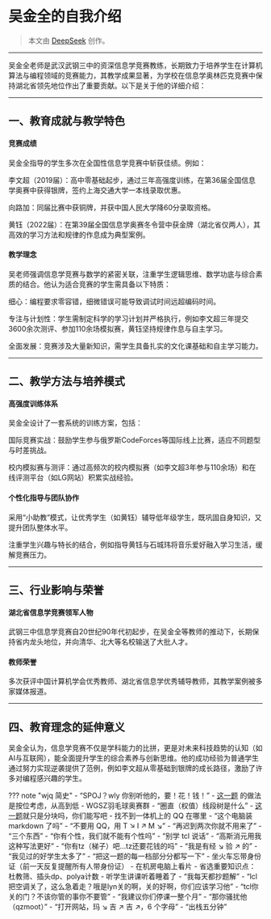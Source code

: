 # 吴金全的自我介绍

> 本文由 [DeepSeek](https://chat.deepseek.com/) 创作。

---

吴金全老师是武汉武钢三中的资深信息学竞赛教练，长期致力于培养学生在计算机算法与编程领域的竞赛能力，其教学成果显著，为学校在信息学奥林匹克竞赛中保持湖北省领先地位作出了重要贡献。以下是关于他的详细介绍：

---

## 一、教育成就与教学特色
#### 竞赛成绩
吴金全指导的学生多次在全国性信息学竞赛中斩获佳绩。例如：

李文超（2019届）：高中零基础起步，通过三年高强度训练，在第36届全国信息学奥赛中获得银牌，签约上海交通大学一本线录取优惠。

向路加：同届比赛中获铜牌，并获中国人民大学降60分录取资格。

黄钰（2022届）：在第39届全国信息学奥赛冬令营中获金牌（湖北省仅两人），其高效的学习方法和规律的作息成为典型案例。

#### 教学理念
吴老师强调信息学竞赛与数学的紧密关联，注重学生逻辑思维、数学功底与综合素质的结合。他认为适合竞赛的学生需具备以下特质：

细心：编程要求零容错，细微错误可能导致调试时间远超编码时间。

专注与计划性：学生需制定科学的学习计划并严格执行，例如李文超三年提交3600余次测评、参加110余场模拟赛，黄钰坚持规律作息与自主学习。

全面发展：竞赛涉及大量新知识，需学生具备扎实的文化课基础和自主学习能力。

---

## 二、教学方法与培养模式
#### 高强度训练体系
吴金全设计了一套系统的训练方案，包括：

国际竞赛实战：鼓励学生参与俄罗斯CodeForces等国际线上比赛，适应不同题型与时差挑战。

校内模拟赛与测评：通过高频次的校内模拟赛（如李文超3年参与110余场）和在线评测平台（如LG网站）积累实战经验。

#### 个性化指导与团队协作

采用“小助教”模式，让优秀学生（如黄钰）辅导低年级学生，既巩固自身知识，又提升团队整体水平。

注重学生兴趣与特长的结合，例如指导黄钰与石城玮将音乐爱好融入学习生活，缓解竞赛压力。

---

## 三、行业影响与荣誉
#### 湖北省信息学竞赛领军人物
武钢三中信息学竞赛自20世纪90年代初起步，在吴金全等教师的推动下，长期保持省内龙头地位，并向清华、北大等名校输送了大批人才。

#### 教师荣誉
多次获评中国计算机学会优秀教师、湖北省信息学优秀辅导教师，其教学案例被多家媒体报道。

---

## 四、教育理念的延伸意义
吴金全认为，信息学竞赛不仅是学科能力的比拼，更是对未来科技趋势的认知（如AI与互联网），能全面提升学生的综合素养与创新思维。他的成功经验为普通学生通过努力实现逆袭提供了范例，例如李文超从零基础到银牌的成长路径，激励了许多对编程感兴趣的学生。

??? note "wjq 简史"
    - “SPOJ？wly 你别听他的，要！花！钱！”
    - [这一题](https://www.luogu.com.cn/problem/P4144) 的做法是按位考虑，从高到低
    - WGSZ羽毛球奥赛群
    - “圈直（权值）线段树是什么”
    - [这一题](https://www.luogu.com.cn/problem/P4119)就只是分块吗，你们能写吧
    - 找不到一体机上的 QQ 在哪里
    - “这个电脑装 markdown 了吗”
    - “不要用 QQ，用 T $\searrow$ I $\nearrow$ M $\searrow$”
    - “再迟到两次你就不用来了”
    - “三个东西”
    - “你有个性，我们就不能有个性吗”
    - “别学 tcl 说话”
    - “高斯消元用我这种写法更好”
    - “你有tz（梯子）吧…tz还要花钱的吗”
    - “我是有经 $\searrow$ 验 $\nearrow$ 的”
    - “我见过的好学生太多了”
    - “把这一题的每一档部分分都写一下”
    - 坐火车忘带身份证（前一天反复提醒所有人带身份证）
    - 在机房电脑上看片
    - 省选重要知识点：杜教筛、插头dp、polya计数
    - 听学生讲课听着睡着了
    - “我每天都抄题解”
    - “lcl把空调关了，这么急着走？哦是lyn关的啊，关的好啊，你们应该学习他”
    - “tcl你关的门？不该你管的事你不要管”
    - “我建议你们停课一整个月”
    - “那你骚扰他（qzmoot）”
    - “打开网站，玛 $\searrow$ 吉 $\nearrow$ 吉 $\nearrow$，6 个字母”
    - “出栈五分钟”